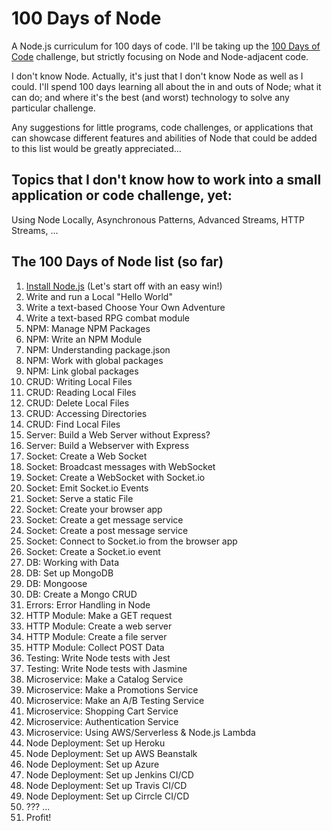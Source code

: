 # 100 Days of Node
A Node.js curriculum for 100 days of code. I'll be taking up the [100 Days of Code](https://www.100daysofcode.com/) challenge, but strictly focusing on Node and Node-adjacent code.

I don't know Node. Actually, it's just that I don't know Node as well as I could. I'll spend 100 days learning all about the in and outs of Node; what it can do; and where it's the best (and worst) technology to solve any particular challenge. 

Any suggestions for little programs, code challenges, or applications that can showcase different features and abilities of Node that could be added to this list would be greatly appreciated...

## Topics that I don't know how to work into a small application or code challenge, yet:
Using Node Locally, Asynchronous Patterns, Advanced Streams, HTTP Streams, ...

## The 100 Days of Node list (so far)
1. [Install Node.js](https://nodejs.org/en/download/) (Let's start off with an easy win!)
1. Write and run a Local "Hello World"
1. Write a text-based Choose Your Own Adventure
1. Write a text-based RPG combat module
1. NPM: Manage NPM Packages
1. NPM: Write an NPM Module
1. NPM: Understanding package.json
1. NPM: Work with global packages
1. NPM: Link global packages
1. CRUD: Writing Local Files
1. CRUD: Reading Local Files
1. CRUD: Delete Local Files
1. CRUD: Accessing Directories
1. CRUD: Find Local Files
1. Server: Build a Web Server without Express?
1. Server: Build a Webserver with Express
1. Socket: Create a Web Socket
1. Socket: Broadcast messages with WebSocket
1. Socket: Create a WebSocket with Socket.io
1. Socket: Emit Socket.io Events
1. Socket: Serve a static File
1. Socket: Create your browser app
1. Socket: Create a get message service
1. Socket: Create a post message service
1. Socket: Connect to Socket.io from the browser app
1. Socket: Create a Socket.io event
1. DB: Working with Data
1. DB: Set up MongoDB
1. DB: Mongoose
1. DB: Create a Mongo CRUD
1. Errors: Error Handling in Node
1. HTTP Module: Make a GET request
1. HTTP Module: Create a web server
1. HTTP Module: Create a file server
1. HTTP Module: Collect POST Data
1. Testing: Write Node tests with Jest
1. Testing: Write Node tests with Jasmine
1. Microservice: Make a Catalog Service
1. Microservice: Make a Promotions Service
1. Microservice: Make an A/B Testing Service
1. Microservice: Shopping Cart Service
1. Microservice: Authentication Service
1. Microservice: Using AWS/Serverless & Node.js Lambda
1. Node Deployment: Set up Heroku
1. Node Deployment: Set up AWS Beanstalk
1. Node Deployment: Set up Azure
1. Node Deployment: Set up Jenkins CI/CD
1. Node Deployment: Set up Travis CI/CD
1. Node Deployment: Set up Cirrcle CI/CD
1. ???
...
101. Profit!
